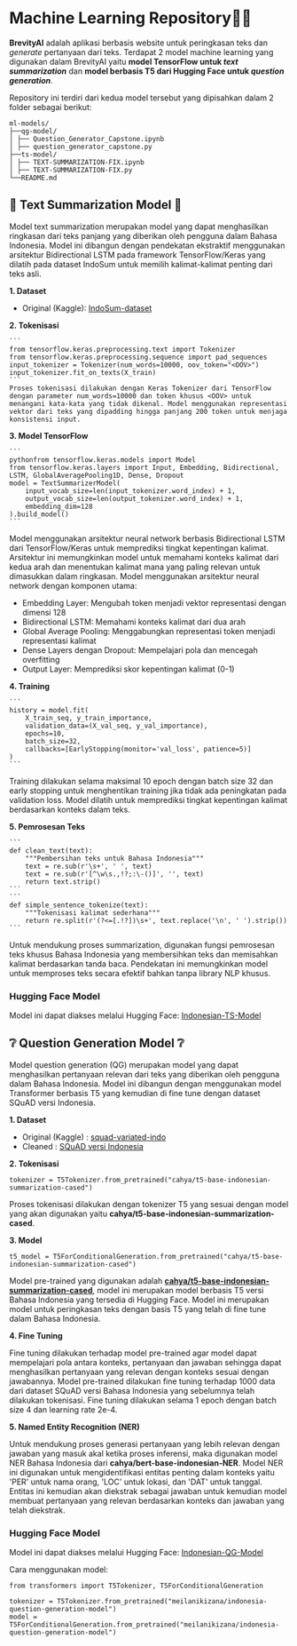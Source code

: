 # Machine Learning Repository🤖🧠
**BrevityAI** adalah aplikasi berbasis website untuk peringkasan teks dan <i>generate</i> pertanyaan dari teks. Terdapat 2 model machine learning yang digunakan dalam BrevityAI yaitu **model TensorFlow untuk <i>text summarization</i>** dan **model berbasis T5 dari Hugging Face untuk <i>question generation</i>**.

Repository ini terdiri dari kedua model tersebut yang dipisahkan dalam 2 folder sebagai berikut:
```
ml-models/
├──qg-model/
│ ├── Question_Generator_Capstone.ipynb
│ ├── question_generator_capstone.py
├──ts-model/
│ ├── TEXT-SUMMARIZATION-FIX.ipynb
│ ├── TEXT-SUMMARIZATION-FIX.py
└──README.md
```

## 📑 Text Summarization Model 📑
Model text summarization merupakan model yang dapat menghasilkan ringkasan dari teks panjang yang diberikan oleh pengguna dalam Bahasa Indonesia. Model ini dibangun dengan pendekatan ekstraktif menggunakan arsitektur Bidirectional LSTM pada framework TensorFlow/Keras yang dilatih pada dataset IndoSum untuk memilih kalimat-kalimat penting dari teks asli.

**1. Dataset**
- Original (Kaggle): [IndoSum-dataset](https://www.kaggle.com/datasets/linkgish/indosum)

**2. Tokenisasi**

    ```
    from tensorflow.keras.preprocessing.text import Tokenizer
    from tensorflow.keras.preprocessing.sequence import pad_sequences
    input_tokenizer = Tokenizer(num_words=10000, oov_token="<OOV>")
    input_tokenizer.fit_on_texts(X_train)
    ```
    Proses tokenisasi dilakukan dengan Keras Tokenizer dari TensorFlow dengan parameter num_words=10000 dan token khusus <OOV> untuk menangani kata-kata yang tidak dikenal. Model menggunakan representasi vektor dari teks yang dipadding hingga panjang 200 token untuk menjaga konsistensi input.

**3. Model TensorFlow**

    ```
    pythonfrom tensorflow.keras.models import Model
    from tensorflow.keras.layers import Input, Embedding, Bidirectional, LSTM, GlobalAveragePooling1D, Dense, Dropout
    model = TextSummarizerModel(
        input_vocab_size=len(input_tokenizer.word_index) + 1,
        output_vocab_size=len(output_tokenizer.word_index) + 1,
        embedding_dim=128
    ).build_model()
    ```
Model menggunakan arsitektur neural network berbasis Bidirectional LSTM dari TensorFlow/Keras untuk memprediksi tingkat kepentingan kalimat. Arsitektur ini memungkinkan model untuk memahami konteks kalimat dari kedua arah dan menentukan kalimat mana yang paling relevan untuk dimasukkan dalam ringkasan.
Model menggunakan arsitektur neural network dengan komponen utama:

- Embedding Layer: Mengubah token menjadi vektor representasi dengan dimensi 128
- Bidirectional LSTM: Memahami konteks kalimat dari dua arah
- Global Average Pooling: Menggabungkan representasi token menjadi representasi kalimat
- Dense Layers dengan Dropout: Mempelajari pola dan mencegah overfitting
- Output Layer: Memprediksi skor kepentingan kalimat (0-1)

**4. Training**

    ```
    history = model.fit(
        X_train_seq, y_train_importance,
        validation_data=(X_val_seq, y_val_importance),
        epochs=10, 
        batch_size=32,
        callbacks=[EarlyStopping(monitor='val_loss', patience=5)]
    )
    ```
Training dilakukan selama maksimal 10 epoch dengan batch size 32 dan early stopping untuk menghentikan training jika tidak ada peningkatan pada validation loss. Model dilatih untuk memprediksi tingkat kepentingan kalimat berdasarkan konteks dalam teks.

**5. Pemrosesan Teks**

    ```
    def clean_text(text):
        """Pembersihan teks untuk Bahasa Indonesia"""
        text = re.sub(r'\s+', ' ', text)
        text = re.sub(r'[^\w\s.,!?;:\-()]', '', text)
        return text.strip()
    ```
    ```
    def simple_sentence_tokenize(text):
        """Tokenisasi kalimat sederhana"""
        return re.split(r'(?<=[.!?])\s+', text.replace('\n', ' ').strip())
    ```
Untuk mendukung proses summarization, digunakan fungsi pemrosesan teks khusus Bahasa Indonesia yang membersihkan teks dan memisahkan kalimat berdasarkan tanda baca. Pendekatan ini memungkinkan model untuk memproses teks secara efektif bahkan tanpa library NLP khusus.

### Hugging Face Model
Model ini dapat diakses melalui Hugging Face: [Indonesian-TS-Model](https://huggingface.co/fransiskaarthaa/summarizereal-JS)

## ❔ Question Generation Model ❔
Model question generation (QG) merupakan model yang dapat menghasilkan pertanyaan relevan dari teks yang diberikan oleh pengguna dalam Bahasa Indonesia. Model ini dibangun dengan menggunakan model Transformer berbasis T5 yang kemudian di fine tune dengan dataset SQuAD versi Indonesia.

**1. Dataset**
   - Original (Kaggle) : [squad-variated-indo](https://www.kaggle.com/datasets/mintupsidup/squad-variated-indo)
   - Cleaned : [SQuAD versi Indonesia](https://drive.google.com/file/d/1rAdHLIQJBijlcugcWhAWj_NgP-qe1raW/view?usp=sharing)
     
**2. Tokenisasi**
   ```
   tokenizer = T5Tokenizer.from_pretrained("cahya/t5-base-indonesian-summarization-cased")
   ```
   Proses tokenisasi dilakukan dengan tokenizer T5 yang sesuai dengan model yang akan digunakan yaitu **cahya/t5-base-indonesian-summarization-cased**.
   
**3. Model**
   ```
   t5_model = T5ForConditionalGeneration.from_pretrained("cahya/t5-base-indonesian-summarization-cased")
   ```
   Model pre-trained yang digunakan adalah **[cahya/t5-base-indonesian-summarization-cased](https://huggingface.co/cahya/t5-base-indonesian-summarization-cased)**, model ini merupakan model berbasis T5 versi Bahasa Indonesia yang tersedia di Hugging Face. Model ini merupakan model untuk peringkasan teks dengan basis T5 yang telah di fine tune dalam Bahasa Indonesia.

**4. Fine Tuning**

Fine tuning dilakukan terhadap model pre-trained agar model dapat mempelajari pola antara konteks, pertanyaan dan jawaban sehingga dapat menghasilkan pertanyaan yang relevan dengan konteks sesuai dengan jawabannya. Model pre-trained dilakukan fine tuning terhadap 1000 data dari dataset SQuAD versi Bahasa Indonesia yang sebelumnya telah dilakukan tokenisasi. Fine tuning dilakukan selama 1 epoch dengan batch size 4 dan learning rate 2e-4.

**5. Named Entity Recognition (NER)**

Untuk mendukung proses generasi pertanyaan yang lebih relevan dengan jawaban yang masuk akal ketika proses inferensi, maka digunakan model NER Bahasa Indonesia dari **cahya/bert-base-indonesian-NER**. Model NER ini digunakan untuk mengidentifikasi entitas penting dalam konteks yaitu 'PER' untuk nama orang, 'LOC' untuk lokasi, dan 'DAT' untuk tanggal. Entitas ini kemudian akan diekstrak sebagai jawaban untuk kemudian model membuat pertanyaan yang relevan berdasarkan konteks dan jawaban yang telah diekstrak.

### Hugging Face Model
Model ini dapat diakses melalui Hugging Face: [Indonesian-QG-Model](https://huggingface.co/meilanikizana/indonesia-question-generation-model)

Cara menggunakan model:
```
from transformers import T5Tokenizer, T5ForConditionalGeneration

tokenizer = T5Tokenizer.from_pretrained("meilanikizana/indonesia-question-generation-model")
model = T5ForConditionalGeneration.from_pretrained("meilanikizana/indonesia-question-generation-model")
```
